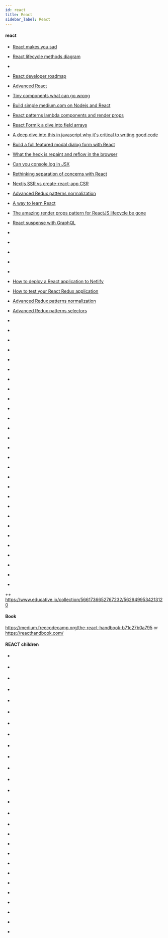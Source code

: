 ```yaml
---
id: react
title: React
sidebar_label: React
---
```



#### react
- [React makes you sad](https://github.com/gaearon/react-makes-you-sad)
- [React lifecycle methods diagram](https://github.com/wojtekmaj/react-lifecycle-methods-diagram)
- [](https://github.com/azat-co/react)
- [React developer roadmap](https://github.com/adam-golab/react-developer-roadmap)
- [Advanced React](https://advancedreact.com/)
- [Tiny components what can go wrong](https://blog.bitsrc.io/tiny-components-what-can-go-wrong-d6aa42d71370)
- [Build simple medium.com on Nodejs and React](https://codeburst.io/build-simple-medium-com-on-node-js-and-react-js-a278c5192f47)
- [React patterns lambda components and render props](https://itnext.io/react-patterns-lambda-components-and-render-props-c4dce3903a52)
- [React Formik a dive into field arrays](https://medium.com/@rossbulat/react-formik-a-dive-into-field-arrays-fc58fff8a791)
- [A deep dive into this in javascript why it's critical to writing good code](https://medium.freecodecamp.org/a-deep-dive-into-this-in-javascript-why-its-critical-to-writing-good-code-7dca7eb489e7)
- [Build a full featured modal dialog form with React](https://blog.bitsrc.io/build-a-full-featured-modal-dialog-form-with-react-651dcef6c571)
- [What the heck is repaint and reflow in the browser](https://blog.usejournal.com/what-the-heck-is-repaint-and-reflow-in-the-browser-b2d0fb980c08)
- [Can you console.log in JSX](https://medium.com/javascript-in-plain-english/can-you-console-log-in-jsx-732f2ad46fe1)
- [Rethinking separation of concerns with React](https://itnext.io/rethinking-separation-of-concerns-with-react-7e5de1b5c0f7)
- [Nextjs SSR vs create-react-app CSR](https://codeburst.io/next-js-ssr-vs-create-react-app-csr-7452f71599f6)
- [Advanced Redux patterns normalization](https://blog.brainsandbeards.com/advanced-redux-patterns-normalisation-6b9a5aa46e1f)
- [A way to learn React](https://itnext.io/a-way-to-learn-react-b95056eafebb)
- [The amazing render props pattern for ReactJS lifecycle be gone](https://itnext.io/the-amazing-render-props-pattern-for-react-js-lifecycle-begone-14e520fc3821)
- [React suspense with GraphQL](https://medium.com/open-graphql/react-suspense-with-graphql-d95cdef46bfe)
- []()
- []()
- []()

- []()
- []()
- [How to deploy a React application to Netlify](https://medium.freecodecamp.org/how-to-deploy-a-react-application-to-netlify-363b8a98a985)
- [How to test your React Redux application ](https://medium.com/asos-techblog/how-to-test-your-react-redux-application-48d90481a253)
- [Advanced Redux patterns normalization](https://blog.brainsandbeards.com/advanced-redux-patterns-normalisation-6b9a5aa46e1f)
- [Advanced Redux patterns selectors](https://blog.brainsandbeards.com/advanced-redux-patterns-selectors-cb9f88381d74)
- []()
- []()
- []()
- []()
- []()


- []()
- []()
- [](https://blog.bitsrc.io/building-a-react-autocomplete-component-from-scratch-3f4d5618aa14)
- [](https://levelup.gitconnected.com/advanced-typescript-types-with-examples-1d144e4eda9e)
- [](https://codeburst.io/react-bake-from-scratch-or-box-javascript-version-part-1-149994a1adda)
- [](https://codeburst.io/react-behavior-driven-development-bdd-535afd364e5f)
- [](https://blog.usejournal.com/arrow-functions-are-disrupting-react-components-63662d35f97b)
- [](https://medium.com/codepusher/building-a-minimum-viable-ui-with-react-and-open-source-components-3961e02418ba)
- [](https://medium.freecodecamp.org/how-to-develop-your-react-superpowers-with-the-render-props-pattern-b74e68c6d053)
- [](https://medium.com/@mark.okeeffe_11887/the-rise-of-the-react-functional-component-138729aa1028)
- [](https://medium.freecodecamp.org/how-to-get-started-with-gatsby-2-and-redux-ae1c543571ca)
- [](https://medium.freecodecamp.org/introducing-react-use-database-client-side-relational-data-just-got-easier-d272c9465bf0)
- [](https://medium.freecodecamp.org/a-quick-intro-to-higher-order-functions-in-javascript-1a014f89c6b)
- [](https://medium.com/@PrinceAshburton/how-to-get-started-with-graphql-a3fbe3d154a1)
- []()
- []()
- []()
- []()
- []()
- []()
- []()
- []()

-



++ https://www.educative.io/collection/5661736652767232/5629499534213120

#### Book
https://medium.freecodecamp.org/the-react-handbook-b71c27b0a795 or https://reacthandbook.com/


#### REACT children
- [](https://reactjs.org/docs/composition-vs-inheritance.html)
- [](https://github.com/facebook/react/issues/3226)
- [](https://gist.github.com/mikeyamadeo/6bdbbfde7ff0e1c3cf3c)
- [](https://www.thegreatcodeadventure.com/the-react-plus-redux-container-pattern/)
- [](https://medium.com/@ryandrewjohnson/redux-in-the-wild-some-practical-container-examples-6fd1016f90f3)
- [](https://discuss.reactjs.org/t/best-approach-to-update-dynamic-children-component-on-parents-event/4442)
- [](https://css-tricks.com/learning-react-container-components/)
- [](https://www.andreasreiterer.at/connect-react-app-rest-api/)
- [](https://lorenstewart.me/2016/10/31/react-js-forms-controlled-components/)
- [](https://gerardnico.com/ui/container?404id=lang%3Ajavascript%3Areact%3Acontainer&404type=bestPageName)
- [](https://gist.github.com/sebkouba/a5ac75153ef8d8827b98)
- []()
- []()
- []()
- []()


-
- [](https://mxstbr.blog/2017/02/react-children-deepdive/)
- [](https://stackoverflow.com/questions/40795906/onchange-event-for-react-child-component-to-update-state/40851765)
- [](https://www.robinwieruch.de/conditional-rendering-react/)
- [](https://medium.com/@yaoxiao1222/implementing-search-filter-a-list-on-redux-react-bb5de8d0a3ad)
- [](https://stackoverflow.com/questions/27864951/how-to-access-childs-state-in-react)
- [](https://reactjs.org/docs/forms.html)
- [](https://reactjs.org/docs/refs-and-the-dom.html#dont-overuse-refs)
- [](https://codesandbox.io/s/8z5jm6x80)
- []()
- []()
- []()
